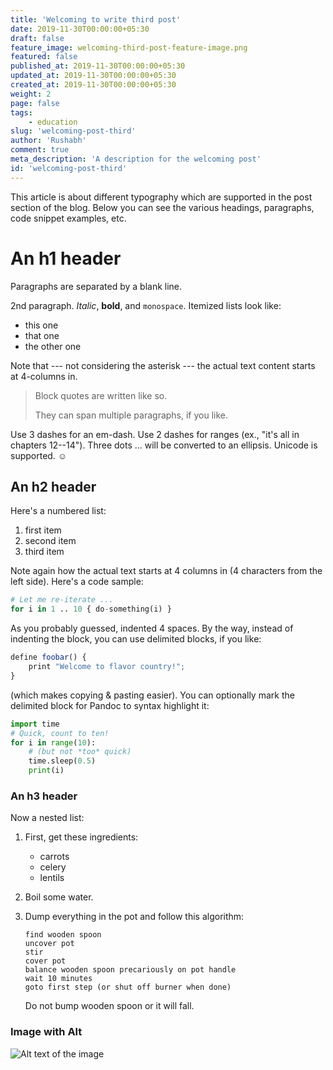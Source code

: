 ```yaml
---
title: 'Welcoming to write third post'
date: 2019-11-30T00:00:00+05:30
draft: false
feature_image: welcoming-third-post-feature-image.png
featured: false
published_at: 2019-11-30T00:00:00+05:30
updated_at: 2019-11-30T00:00:00+05:30
created_at: 2019-11-30T00:00:00+05:30
weight: 2
page: false
tags: 
    - education
slug: 'welcoming-post-third'
author: 'Rushabh'
comment: true
meta_description: 'A description for the welcoming post'
id: 'welcoming-post-third'
---
```

This article is about different typography which are supported in the post section of the blog. 
Below you can see the various headings, paragraphs, code snippet examples, etc.

An h1 header
============

Paragraphs are separated by a blank line.

2nd paragraph. *Italic*, **bold**, and `monospace`. Itemized lists
look like:

  * this one
  * that one
  * the other one

Note that --- not considering the asterisk --- the actual text
content starts at 4-columns in.

> Block quotes are
> written like so.
>
> They can span multiple paragraphs,
> if you like.

Use 3 dashes for an em-dash. Use 2 dashes for ranges (ex., "it's all
in chapters 12--14"). Three dots ... will be converted to an ellipsis.
Unicode is supported. ☺



An h2 header
------------

Here's a numbered list:

 1. first item
 2. second item
 3. third item

Note again how the actual text starts at 4 columns in (4 characters
from the left side). Here's a code sample:
```python
# Let me re-iterate ...
for i in 1 .. 10 { do-something(i) }
```
As you probably guessed, indented 4 spaces. By the way, instead of
indenting the block, you can use delimited blocks, if you like:

~~~js
define foobar() {
    print "Welcome to flavor country!";
}
~~~

(which makes copying & pasting easier). You can optionally mark the
delimited block for Pandoc to syntax highlight it:

~~~python
import time
# Quick, count to ten!
for i in range(10):
    # (but not *too* quick)
    time.sleep(0.5)
    print(i)
~~~



### An h3 header ###

Now a nested list:

 1. First, get these ingredients:

      * carrots
      * celery
      * lentils

 2. Boil some water.

 3. Dump everything in the pot and follow
    this algorithm:

        find wooden spoon
        uncover pot
        stir
        cover pot
        balance wooden spoon precariously on pot handle
        wait 10 minutes
        goto first step (or shut off burner when done)

    Do not bump wooden spoon or it will fall.
    
### Image with Alt

![Alt text of the image](https://user-images.githubusercontent.com/21834/34442433-6afc7594-ecc2-11e7-9277-c4a6602a3067.png)
